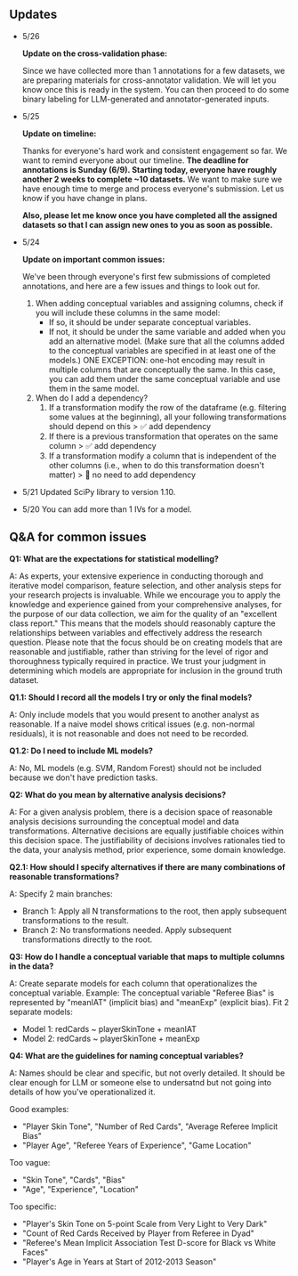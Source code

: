 ## Updates
+ 5/26
  
  **Update on the cross-validation phase:**

  Since we have collected more than 1 annotations for a few datasets, we are preparing materials for cross-annotator validation. We will let you know once this is ready in the system. You can then proceed to do some binary labeling for LLM-generated and annotator-generated inputs.
   
+ 5/25

  **Update on timeline:**

  Thanks for everyone's hard work and consistent engagement so far. We want to remind everyone about our timeline. **The deadline for annotations is Sunday (6/9). Starting today, everyone have roughly another 2 weeks to complete ~10 datasets.** We want to make sure we have enough time to merge and process everyone's submission. Let us know if you have change in plans.
  
  **Also, please let me know once you have completed all the assigned datasets so that I can assign new ones to you as soon as possible.**

+ 5/24

  **Update on important common issues:**
  
  We've been through everyone's first few submissions of completed annotations, and here are a few issues and things to look out for.
    1. When adding conceptual variables and assigning columns, check if you will include these columns in the same model:
        - If so, it should be under separate conceptual variables.
        - If not, it should be under the same variable and added when you add an alternative model. (Make sure that all the columns added to the conceptual variables are specified in at least one of the models.)
    ONE EXCEPTION: one-hot encoding may result in multiple columns that are conceptually the same. In this case, you can add them under the same conceptual variable and use them in the same model.
    2. When do I add a dependency?
        1. If a transformation modify the row of the dataframe (e.g. filtering some values at the beginning), all your following transformations should depend on this > ✅ add dependency
        2. If there is a previous transformation that operates on the same column > ✅ add dependency
        3. If a transformation modify a column that is independent of the other columns (i.e., when to do this transformation doesn't matter) > 🙅 no need to add dependency
           
+ 5/21 Updated SciPy library to version 1.10.

+ 5/20 You can add more than 1 IVs for a model.


## Q&A for common issues

**Q1: What are the expectations for statistical modelling?**

A: As experts, your extensive experience in conducting thorough and iterative model comparison, feature selection, and other analysis steps for your research projects is invaluable. While we encourage you to apply the knowledge and experience gained from your comprehensive analyses, for the purpose of our data collection, we aim for the quality of an "excellent class report." This means that the models should reasonably capture the relationships between variables and effectively address the research question. Please note that the focus should be on creating models that are reasonable and justifiable, rather than striving for the level of rigor and thoroughness typically required in practice. We trust your judgment in determining which models are appropriate for inclusion in the ground truth dataset.

**Q1.1: Should I record all the models I try or only the final models?**

A: Only include models that you would present to another analyst as reasonable. If a naive model shows critical issues (e.g. non-normal residuals), it is not reasonable and does not need to be recorded.

**Q1.2: Do I need to include ML models?**

A: No, ML models (e.g. SVM, Random Forest) should not be included because we don't have prediction tasks.

**Q2: What do you mean by alternative analysis decisions?**

A: For a given analysis problem, there is a decision space of reasonable analysis decisions surrounding the conceptual model and data transformations. Alternative decisions are equally justifiable choices within this decision space. The justifiability of decisions involves rationales tied to the data, your analysis method, prior experience, some domain knowledge.

**Q2.1: How should I specify alternatives if there are many combinations of reasonable transformations?**

A: Specify 2 main branches:
  - Branch 1: Apply all N transformations to the root, then apply subsequent transformations to the result.
  - Branch 2: No transformations needed. Apply subsequent transformations directly to the root.

**Q3: How do I handle a conceptual variable that maps to multiple columns in the data?**

A: Create separate models for each column that operationalizes the conceptual variable. 
Example: The conceptual variable "Referee Bias" is represented by "meanIAT" (implicit bias) and "meanExp" (explicit bias). Fit 2 separate models:
  - Model 1: redCards ~ playerSkinTone + meanIAT
  - Model 2: redCards ~ playerSkinTone + meanExp

**Q4: What are the guidelines for naming conceptual variables?**

A: Names should be clear and specific, but not overly detailed. It should be clear enough for LLM or someone else to undersatnd but not going into details of how you've operationalized it.

Good examples:
- "Player Skin Tone", "Number of Red Cards", "Average Referee Implicit Bias"
- "Player Age", "Referee Years of Experience", "Game Location"

Too vague: 
- "Skin Tone", "Cards", "Bias"
- "Age", "Experience", "Location"  

Too specific:
- "Player's Skin Tone on 5-point Scale from Very Light to Very Dark"
- "Count of Red Cards Received by Player from Referee in Dyad" 
- "Referee's Mean Implicit Association Test D-score for Black vs White Faces"
- "Player's Age in Years at Start of 2012-2013 Season"
